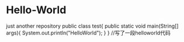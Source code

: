 # Hello-World
just another repository
public class test{
  public static void main(String[] args){
    System.out.println("HelloWorld");
  } 
}
//写了一段helloworld代码
